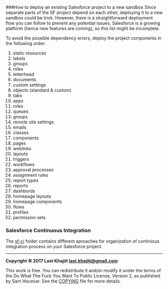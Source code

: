 ###How to deploy an existing Salesforce project to a new sandbox
Since separate parts of the SF project depend on each other, deploying it to a new sandbox could be trick. However, there is a straightforward deployment flow you can follow to prevent any potential issues. Salesforce is a growing platform (hence new features are coming), so this list might be incomplete.

To avoid the possible dependency errors, deploy the project components in the following order:

1. static resources
2. labels
3. groups
4. roles
5. letterhead
6. documents
7. custom settings
8. objects (standard & custom)
9. tabs
10. apps
11. roles
12. queues
13. groups
14. remote site settings
15. emails
16. classes
17. components
18. pages
19. weblinks
20. layouts
21. triggers
22. workflows
23. approval processes 
24. assignment rules
25. report types
26. reports
27. dashbords
28. homepage layouts
29. homepage components
30. flows
31. profiles
32. permission sets

### Salesforce Continuous Integration 
The [sf-ci](https://github.com/last-khajiit/sf-project-deployment/tree/master/sf-ci) folder contains different aproaches for organization of continious integration process on your Salesforce project.


---

**Copyright © 2017 Last Khajiit <last.khajiit@gmail.com>**

This work is free. You can redistribute it and/or modify it under the
terms of the Do What The Fuck You Want To Public License, Version 2,
as published by Sam Hocevar. See the [COPYING](https://raw.githubusercontent.com/last-khajiit/sf-project-deployment/master/copying.txt) file for more details.
